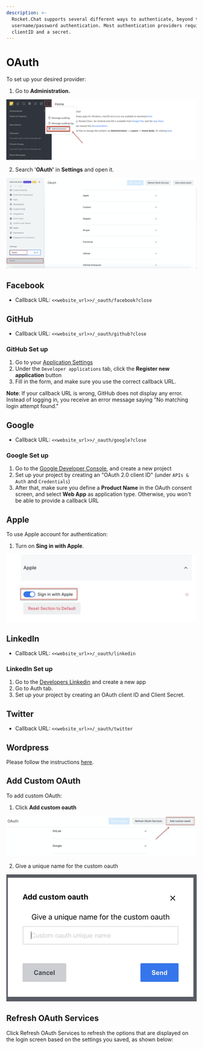 ```yaml
---
description: >-
  Rocket.Chat supports several different ways to authenticate, beyond the basic
  username/password authentication. Most authentication providers require a
  clientID and a secret.
---
```


# OAuth

To set up your desired provider:

1. Go to **Administration.**

![](../../../../.gitbook/assets/image%20%2830%29.png)

2. Search '**OAuth'** in **Settings** and open it.

![](../../../../.gitbook/assets/image%20%28153%29.png)

## Facebook

* Callback URL: `<<website_url>>/_oauth/facebook?close`

## GitHub

* Callback URL: `<<website_url>>/_oauth/github?close`

### GitHub Set up

1. Go to your [Application Settings](https://github.com/settings/applications)
2. Under the `Developer applications` tab, click the **Register new application** button
3. Fill in the form, and make sure you use the correct callback URL.

**Note**: If your callback URL is wrong, GitHub does not display any error. Instead of logging in, you receive an error message saying "No matching login attempt found."

## Google

* Callback URL: `<<website_url>>/_oauth/google?close`

### Google Set up

1. Go to the [Google Developer Console](https://console.developers.google.com), and create a new project
2. Set up your project by creating an "OAuth 2.0 client ID" \(under `APIs & Auth` and `Credentials`\)
3. After that, make sure you define a **Product Name** in the OAuth consent screen, and select **Web App** as application type. Otherwise, you won't be able to provide a callback URL

## Apple

To use Apple account for authentication:

1. Turn on **Sing in with Apple**.

![](../../../../.gitbook/assets/image%20%28152%29.png)

## LinkedIn

* Callback URL: `<<website_url>>/_oauth/linkedin`

### LinkedIn Set up

1. Go to the [Developers Linkedin](https://www.linkedin.com/developers/) and create a new app
2. Go to Auth tab.
3. Set up your project by creating an OAuth client ID and Client Secret.

## Twitter

* Callback URL: `<<website_url>>/_oauth/twitter`

## Wordpress

Please follow the instructions [here](https://docs.rocket.chat/guides/administrator-guides/authentication/oauth/wordpress).

## Add Custom OAuth

To add custom OAuth:

1. Click **Add custom oauth**

![](../../../../.gitbook/assets/image%20%28151%29.png)

2.  Give a unique name for the custom oauth

![](../../../../.gitbook/assets/image%20%28150%29.png)

## Refresh OAuth Services

Click Refresh OAuth Services to refresh the options that are displayed on the login screen based on the settings you saved, as shown below:



